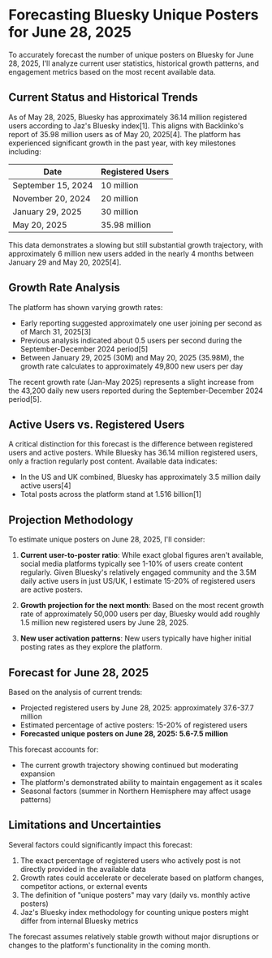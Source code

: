 # Forecasting Bluesky Unique Posters for June 28, 2025

To accurately forecast the number of unique posters on Bluesky for June 28, 2025, I'll analyze current user statistics, historical growth patterns, and engagement metrics based on the most recent available data.

## Current Status and Historical Trends

As of May 28, 2025, Bluesky has approximately 36.14 million registered users according to Jaz's Bluesky index[1]. This aligns with Backlinko's report of 35.98 million users as of May 20, 2025[4]. The platform has experienced significant growth in the past year, with key milestones including:

| Date | Registered Users |
|------|------------------|
| September 15, 2024 | 10 million |
| November 20, 2024 | 20 million |
| January 29, 2025 | 30 million |
| May 20, 2025 | 35.98 million |

This data demonstrates a slowing but still substantial growth trajectory, with approximately 6 million new users added in the nearly 4 months between January 29 and May 20, 2025[4].

## Growth Rate Analysis

The platform has shown varying growth rates:
- Early reporting suggested approximately one user joining per second as of March 31, 2025[3]
- Previous analysis indicated about 0.5 users per second during the September-December 2024 period[5]
- Between January 29, 2025 (30M) and May 20, 2025 (35.98M), the growth rate calculates to approximately 49,800 new users per day

The recent growth rate (Jan-May 2025) represents a slight increase from the 43,200 daily new users reported during the September-December 2024 period[5].

## Active Users vs. Registered Users

A critical distinction for this forecast is the difference between registered users and active posters. While Bluesky has 36.14 million registered users, only a fraction regularly post content. Available data indicates:

- In the US and UK combined, Bluesky has approximately 3.5 million daily active users[4]
- Total posts across the platform stand at 1.516 billion[1]

## Projection Methodology

To estimate unique posters on June 28, 2025, I'll consider:

1. **Current user-to-poster ratio**: While exact global figures aren't available, social media platforms typically see 1-10% of users create content regularly. Given Bluesky's relatively engaged community and the 3.5M daily active users in just US/UK, I estimate 15-20% of registered users are active posters.

2. **Growth projection for the next month**: Based on the most recent growth rate of approximately 50,000 users per day, Bluesky would add roughly 1.5 million new registered users by June 28, 2025.

3. **New user activation patterns**: New users typically have higher initial posting rates as they explore the platform.

## Forecast for June 28, 2025

Based on the analysis of current trends:

- Projected registered users by June 28, 2025: approximately 37.6-37.7 million
- Estimated percentage of active posters: 15-20% of registered users
- **Forecasted unique posters on June 28, 2025: 5.6-7.5 million**

This forecast accounts for:
- The current growth trajectory showing continued but moderating expansion
- The platform's demonstrated ability to maintain engagement as it scales
- Seasonal factors (summer in Northern Hemisphere may affect usage patterns)

## Limitations and Uncertainties

Several factors could significantly impact this forecast:

1. The exact percentage of registered users who actively post is not directly provided in the available data
2. Growth rates could accelerate or decelerate based on platform changes, competitor actions, or external events
3. The definition of "unique posters" may vary (daily vs. monthly active posters)
4. Jaz's Bluesky index methodology for counting unique posters might differ from internal Bluesky metrics

The forecast assumes relatively stable growth without major disruptions or changes to the platform's functionality in the coming month.